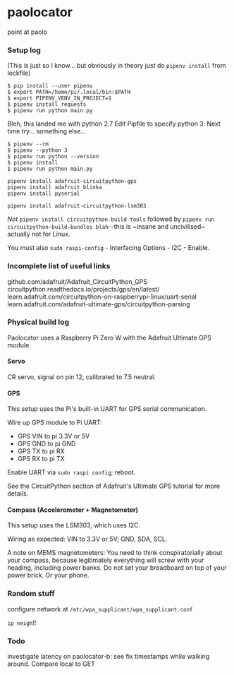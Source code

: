 # paolocator
point at paolo

### Setup log

(This is just so I know... but obviously in theory just do `pipenv install` from lockfile)

```
$ pip install --user pipenv
$ export PATH=/home/pi/.local/bin:$PATH
$ export PIPENV_VENV_IN_PROJECT=1
$ pipenv install requests
$ pipenv run python main.py
```

Bleh, this landed me with python 2.7
Edit Pipfile to specify python 3. Next time try... something else...
```
$ pipenv --rm
$ pipenv --python 3
$ pipenv run python --version
$ pipenv install
$ pipenv run python main.py
```

```
pipenv install adafruit-circuitpython-gps
pipenv install adafruit_blinka
pipenv install pyserial
```

```
pipenv install adafruit-circuitpython-lsm303
```
_Not_ `pipenv install circuitpython-build-tools` followed by `pipenv run circuitpython-build-bundles blah`--this is ~insane and uncivilised~ actually not for Linux.

You must also `sudo raspi-config` - Interfacing Options - I2C - Enable.

### Incomplete list of useful links

github.com/adafruit/Adafruit_CircuitPython_GPS
circuitpython.readthedocs.io/projects/gps/en/latest/
learn.adafruit.com/circuitpython-on-raspberrypi-linux/uart-serial
learn.adafruit.com/adafruit-ultimate-gps/circuitpython-parsing


### Physical build log

Paolocator uses a Raspberry Pi Zero W with the Adafruit Ultimate GPS module.


#### Servo

CR servo, signal on pin 12, calibrated to 7.5 neutral.

#### GPS

This setup uses the Pi's built-in UART for GPS serial communication.

Wire up GPS module to Pi UART:
- GPS VIN to pi 3.3V or 5V
- GPS GND to pi GND
- GPS TX to pi RX
- GPS RX to pi TX

Enable UART via `sudo raspi config`; reboot.

See the CircuitPython section of Adafruit's Ultimate GPS tutorial for more details.

#### Compass (Accelerometer + Magnetometer)

This setup uses the LSM303, which uses I2C.

Wiring as expected: VIN to 3.3V or 5V; GND, SDA, SCL.

A note on MEMS magnetometers: You need to think conspiratorially about your compass, because legitimately everything will screw with your heading, including power banks. Do not set your breadboard on top of your power brick. Or your phone.



### Random stuff

configure network at `/etc/wpa_supplicant/wpa_supplicant.conf`

`ip neigh`!!


### Todo

investigate latency on paolocator-b: see fix timestamps while walking around. Compare local to GET
